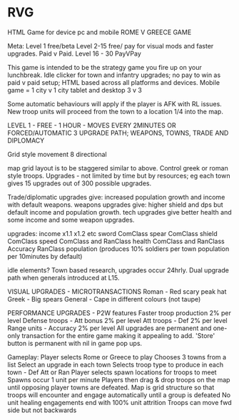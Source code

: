 # RVG
HTML Game for device pc and mobile
ROME V GREECE GAME

Meta: Level 1 free/beta
Level 2-15 free/ pay for visual mods and faster upgrades. Paid v Paid.
Level 16 - 30 PayVPay

This game is intended to be the strategy game you fire up on your lunchbreak. 
Idle clicker for town and infantry upgrades; no pay to win as paid v paid setup; HTML based across all platforms and devices. 
Mobile game = 1 city v 1 city
tablet and desktop 3 v 3

Some automatic behaviours will apply if the player is AFK with RL issues.
New troop units will proceed from the town to a location 1/4 into the map.

LEVEL 1 - FREE - 1 HOUR - MOVES EVERY 2MINUTES OR FORCED/AUTOMATIC
3 UPGRADE PATH; WEAPONS, TOWNS, TRADE AND DIPLOMACY 

Grid style movement 8 directional

map grid layout is to be staggered similar to above. Control greek or roman style troops. 
Upgrades - not limited by time but by resources; eg each town gives 15 upgrades out of 300 possible upgrades.

Trade/diplomatic upgrades give: increased population growth and income with default weapons.
weapons upgrades give: higher shield and dps but default income and population growth.
tech upgrades give better health and some income and some weapon upgrades. 

upgrades: 
income x1.1 x1.2 etc
sword ComClass
spear ComClass
shield ComClass
speed ComClass and RanClass
health ComClass and RanClass
Accuracy RanClass
population (produces 10% soldiers per town population per 10minutes by default)

idle elements? Town based research, upgrades occur 24hrly. 
Dual upgrade path when generals introduced at L15.

VISUAL UPGRADES - MICROTRANSACTIONS
Roman - Red scary peak hat
Greek - Big spears
General - Cape in different colours (not taupe)

PERFORMANCE UPGRADES - P2W features 
Faster troop production 2% per level
Defense troops - Att bonus 2% per level
Att troops - Def 2% per level
Range units - Accuracy 2% per level
All upgrades are permanent and one-only transaction for the entire game making it appealing to add. 
'Store' button is permanent with nil in game pop ups.

Gameplay:
Player selects Rome or Greece to play
Chooses 3 towns from a list
Select an upgrade in each town
Selects troop type to produce in each town - Def Att or Ran
Player selects spawn locations for troops to meet
Spawns occur 1 unit per minute
Players then drag & drop troops on the map until opposing player towns are defeated.
Map is grid structure so that troops will encounter and engage automatically until a group is defeated
No unit healing engagements end with 100% unit attrition
Troops can move fwd side but not backwards














